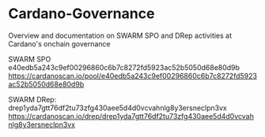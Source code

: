 # Cardano-Governance
Overview and documentation on SWARM SPO and DRep activities at Cardano's onchain governance

SWARM SPO
e40edb5a243c9ef00296860c6b7c8272fd5923ac52b5050d68e80d9b
https://cardanoscan.io/pool/e40edb5a243c9ef00296860c6b7c8272fd5923ac52b5050d68e80d9b

SWARM DRep:
drep1yda7gtt76df2tu73zfg430aee5d4d0vcvahnlg8y3ersneclpn3vx
https://cardanoscan.io/drep/drep1yda7gtt76df2tu73zfg430aee5d4d0vcvahnlg8y3ersneclpn3vx
